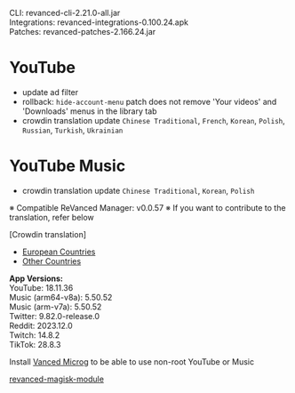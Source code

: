 CLI: revanced-cli-2.21.0-all.jar  
Integrations: revanced-integrations-0.100.24.apk  
Patches: revanced-patches-2.166.24.jar  

YouTube
==
- update ad filter
- rollback: `hide-account-menu` patch does not remove 'Your videos' and 'Downloads' menus in the library tab
- crowdin translation update
`Chinese Traditional`, `French`, `Korean`, `Polish`, `Russian`, `Turkish`, `Ukrainian`


YouTube Music
==
- crowdin translation update
`Chinese Traditional`, `Korean`, `Polish`

※ Compatible ReVanced Manager: v0.0.57
※ If you want to contribute to the translation, refer below

[Crowdin translation]
- [European Countries](https://crowdin.com/project/revancedextendedeu)
- [Other Countries](https://crowdin.com/project/revancedextended)
  
**App Versions:**  
YouTube: 18.11.36  
Music (arm64-v8a): 5.50.52  
Music (arm-v7a): 5.50.52  
Twitter: 9.82.0-release.0  
Reddit: 2023.12.0  
Twitch: 14.8.2  
TikTok: 28.8.3  

Install [Vanced Microg](https://github.com/TeamVanced/VancedMicroG/releases) to be able to use non-root YouTube or Music  

[revanced-magisk-module](https://github.com/j-hc/revanced-magisk-module)  
